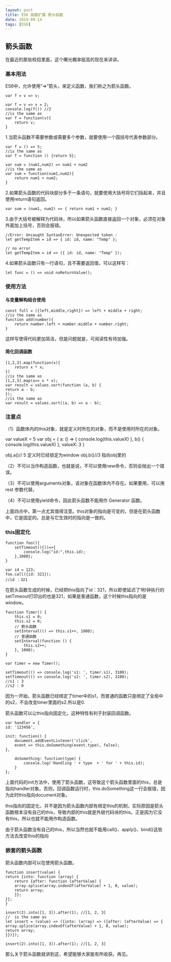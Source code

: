 ```yaml
---
layout: post
title: ES6 函数扩展 箭头函数
date: 2019-09-14
tags: [ES6]
---
```


## 箭头函数

在最近的那些校招里面，这个曝光概率挺高的现在来讲讲。

### 基本用法

ES6中，允许使用“=>”箭头，来定义函数，我们称之为箭头函数。

    var f = v => v;

    var f = v => v = 2;
    console.log(f()) //2
    //is the same as 
    var f = function(v){
        return v;
    }

1.当箭头函数不需要参数或需要多个参数，就要使用一个圆括号代表参数部分。

    var f = () => 5;
    //is the same as
    var f = function () {return 5};

    var sum = (num1,num2) => num1 + num2
    //is the same as 
    var sum = function(num1,num2){
        return num1 + num2;
    }

2.如果箭头函数的代码块部分多于一条语句，就要使用大括号将它们括起来，并且使用return语句返回。

    var sum = (num1, num2) => { return num1 + num2; }

3.由于大括号被解释为代码块，所以如果箭头函数直接返回一个对象，必须在对象外面加上括号，否则会报错。
 
    //Error: Uncaught SyntaxError: Unexpected token :
    let getTempItem = id => { id: id, name: "Temp" };

    // no error
    let getTempItem = id => ({ id: id, name: "Temp" });

4.如果箭头函数只有一行语句，且不需要返回值，可以这样写：

    let func = () => void noReturnValue();

### 使用方法

#### 与变量解构结合使用

    const full = ({left,middle,right}) => left + middle + right;
    //is the same as 
    function add(number){
        return number.left + number.middle + number.right;
    }

这样写使得代码更加简洁，但是问题就是，可阅读性有待加强。

#### 简化回调函数

    [1,2,3].map(function(x){
        return x * x;
    })
    //is the same as 
    [1,2,3].map(x=> x * x);
    var result = values.sort(function (a, b) {
    return a - b;
    });
    //is the same as
    var result = values.sort((a, b) => a - b);

### 注意点

（1）函数体内的this对象，就是定义时所在的对象，而不是使用时所在的对象。

var valueX = 5 
var obj = {
  a: () => {
    console.log(this.valueX) 
  },
  b() {
    console.log(this.valueX)
  },
  valueX: 3
}

obj.a()// 5 定义时已经锁定为window
obj.b()//3 指向obj里的

（2）不可以当作构造函数，也就是说，不可以使用new命令，否则会抛出一个错误。

（3）不可以使用arguments对象，该对象在函数体内不存在。如果要用，可以用 rest 参数代替。

（4）不可以使用yield命令，因此箭头函数不能用作 Generator 函数。

上面四点中，第一点尤其值得注意。this对象的指向是可变的，但是在箭头函数中，它是固定的。总是与它生效时的指向是一致的。 

### this固定化   

    function foo(){
        setTimeout(){()=>{
            console.log("id:",this.id);
        },1000};
    }

    var id = 123;
    foo.call({id: 321});
    //id ：321

在箭头函数生成的时候，已经把this指向了id：321，所以即使延迟了1秒钟执行的setTimeout打印出的也是321，如果是普通函数，这个时候this指向的是window。


    function Timer() {
        this.s1 = 0;
        this.s2 = 0;
        // 箭头函数
        setInterval(() => this.s1++, 1000);
        // 普通函数
        setInterval(function () {
            this.s2++;
        }, 1000);
    }

    var timer = new Timer();

    setTimeout(() => console.log('s1: ', timer.s1), 3100);
    setTimeout(() => console.log('s2: ', timer.s2), 3100);
    //s1 : 3
    //s2 : 0

因为一开始，箭头函数已经绑定了timer中的s1，而普通的函数只是绑定了全局中的s2，不会改变timer里面的s2.所以是0.

箭头函数可以让this指向固定化，这种特性有利于封装回调函数。

    var handler = {
    id: '123456',

    init: function() {
        document.addEventListener('click',
        event => this.doSomething(event.type), false);
    },

        doSomething: function(type) {
            console.log('Handling ' + type  + ' for ' + this.id);
        }
    };

上面代码的init方法中，使用了箭头函数，这导致这个箭头函数里面的this，总是指向handler对象。否则，回调函数运行时，this.doSomething这一行会报错，因为此时this指向document对象。

this指向的固定化，并不是因为箭头函数内部有绑定this的机制，实际原因是箭头函数根本没有自己的this，导致内部的this就是外层代码块的this。正是因为它没有this，所以也就不能用作构造函数。

由于箭头函数没有自己的this，所以当然也就不能用call()、apply()、bind()这些方法去改变this的指向

### 嵌套的箭头函数

箭头函数内部可以在使用箭头函数。

    function insert(value) {
    return {into: function (array) {
        return {after: function (afterValue) {
        array.splice(array.indexOf(afterValue) + 1, 0, value);
        return array;
        }};
    }};
    }

    insert(2).into([1, 3]).after(1); //[1, 2, 3]
    //  is the same as 
    let insert = (value) => ({into: (array) => ({after: (afterValue) => {
    array.splice(array.indexOf(afterValue) + 1, 0, value);
    return array;
    }})});

    insert(2).into([1, 3]).after(1); //[1, 2, 3]

那么关于箭头函数就讲到这，希望能够大家能有所收获。再见。













